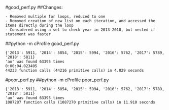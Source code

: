 #good_perf.py
##Changes:
```
- Removed multiple for loops, reduced to one
- Removed creation of new list on each iteration, and accessed the items directly during the loop
- Considered using a set to check year in 2013-2018, but nested if statement was faster
```
##python -m cProfile good_perf.py
```
{'2013': 5911, '2014': 5854, '2015': 5994, '2016': 5762, '2017': 5789, '2018': 5811}
'ao' was found 63395 times
0:00:04.023405
44233 function calls (44216 primitive calls) in 4.029 seconds
 ```

#poor_perf.py
##python -m cProfile poor_perf.py
```
{'2013': 5911, '2014': 5854, '2015': 5994, '2016': 5762, '2017': 5789, '2018': 5811}
'ao' was found 63395 times
1087287 function calls (1087270 primitive calls) in 11.910 seconds
 ```